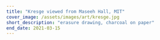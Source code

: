```yaml
---
title: "Kresge viewed from Maseeh Hall, MIT"
cover_image: /assets/images/art/kresge.jpg
short_description: "erasure drawing, charcoal on paper"
end_date: 2021-03-15  
---
```

